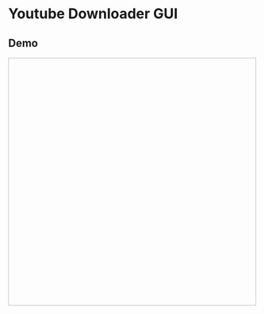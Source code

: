 Youtube Downloader GUI
======================


Demo
----

<p><img width="500" height="500" src"https://github.com/MihailCosmin/youtube_downloader/blob/dc9d5d1c07399641b98914457f3120dfb2567b90/demos/main.jpg?raw=true"></p>